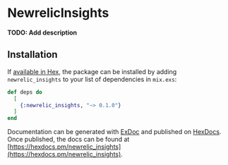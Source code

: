 # NewrelicInsights

**TODO: Add description**

## Installation

If [available in Hex](https://hex.pm/docs/publish), the package can be installed
by adding `newrelic_insights` to your list of dependencies in `mix.exs`:

```elixir
def deps do
  [
    {:newrelic_insights, "~> 0.1.0"}
  ]
end
```

Documentation can be generated with [ExDoc](https://github.com/elixir-lang/ex_doc)
and published on [HexDocs](https://hexdocs.pm). Once published, the docs can
be found at [https://hexdocs.pm/newrelic_insights](https://hexdocs.pm/newrelic_insights).

